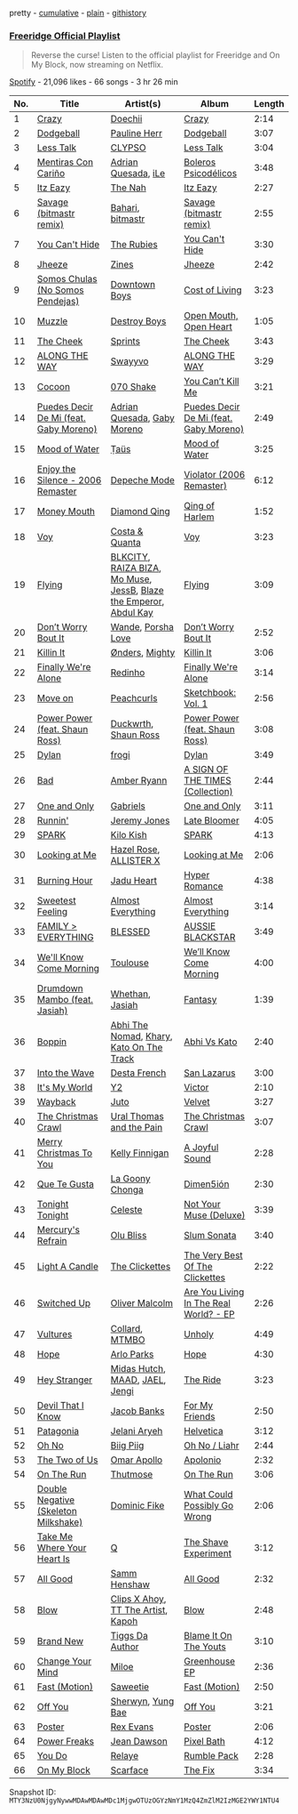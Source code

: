 pretty - [cumulative](/playlists/cumulative/37i9dQZF1DX1R30zLwU9ZL.md) - [plain](/playlists/plain/37i9dQZF1DX1R30zLwU9ZL) - [githistory](https://github.githistory.xyz/mackorone/spotify-playlist-archive/blob/main/playlists/plain/37i9dQZF1DX1R30zLwU9ZL)

### [Freeridge Official Playlist](https://open.spotify.com/playlist/37i9dQZF1DX1R30zLwU9ZL)

> Reverse the curse! Listen to the official playlist for Freeridge and On My Block, now streaming on Netflix.

[Spotify](https://open.spotify.com/user/spotify) - 21,096 likes - 66 songs - 3 hr 26 min

| No. | Title | Artist(s) | Album | Length |
|---|---|---|---|---|
| 1 | [Crazy](https://open.spotify.com/track/2b1MCbfwRZ1teOX1vSm4Xt) | [Doechii](https://open.spotify.com/artist/4E2rKHVDssGJm2SCDOMMJB) | [Crazy](https://open.spotify.com/album/2a8cs4ziDk29KUAdUhHwQB) | 2:14 |
| 2 | [Dodgeball](https://open.spotify.com/track/0zhh7NAHesDIGWK5b5DbUm) | [Pauline Herr](https://open.spotify.com/artist/66VgJGpaRMwrNaS2MPqIDf) | [Dodgeball](https://open.spotify.com/album/6uwuw4B8fviW9Wu0awFi1N) | 3:07 |
| 3 | [Less Talk](https://open.spotify.com/track/56chRpAQ1KLIoe6lmlJvIQ) | [CLYPSO](https://open.spotify.com/artist/0PLRwyoWBDRiK3QnflnDbd) | [Less Talk](https://open.spotify.com/album/1roICDuxcwa0TEtnPyi4OF) | 3:04 |
| 4 | [Mentiras Con Cariño](https://open.spotify.com/track/7H7c9Ih5yj4158AM8BF49z) | [Adrian Quesada](https://open.spotify.com/artist/07YivsJVCrmhhjzBcBtMGv), [iLe](https://open.spotify.com/artist/1CztIa6fCQ0WmVPidXuwSs) | [Boleros Psicodélicos](https://open.spotify.com/album/2IjLewGcgMJMEAO5gHWwlG) | 3:48 |
| 5 | [Itz Eazy](https://open.spotify.com/track/0hoPzRRdFRvrQwRttp6s2c) | [The Nah](https://open.spotify.com/artist/63fuNEcSBix7lr7qVZGRP5) | [Itz Eazy](https://open.spotify.com/album/59ifg1Mbgm5ssJe168XR6h) | 2:27 |
| 6 | [Savage \(bitmastr remix\)](https://open.spotify.com/track/2aUsjBN2uYzNTV254mzbBG) | [Bahari](https://open.spotify.com/artist/0fs8oBR1rx7JIXZi75h7Uu), [bitmastr](https://open.spotify.com/artist/7DQ0BvZqagLaurOTVsbhcD) | [Savage \(bitmastr remix\)](https://open.spotify.com/album/6TsESfGJI1a7BXW3aD1Dgp) | 2:55 |
| 7 | [You Can't Hide](https://open.spotify.com/track/5flhLIUuK5qMVaSPdKUYfd) | [The Rubies](https://open.spotify.com/artist/0THn9cafbBW4PpImYZ4NDV) | [You Can't Hide](https://open.spotify.com/album/2NDuWkomGvADA8OAPx9j2q) | 3:30 |
| 8 | [Jheeze](https://open.spotify.com/track/1gcbrVKjdNkp0iDNdmKKAH) | [Zines](https://open.spotify.com/artist/3dKDLrcOBAqhFM0Btokf3c) | [Jheeze](https://open.spotify.com/album/5fzeK1GldcR3Y1pGL8CBAr) | 2:42 |
| 9 | [Somos Chulas \(No Somos Pendejas\)](https://open.spotify.com/track/1kPzZGjU0mcL6Hh2DLI0of) | [Downtown Boys](https://open.spotify.com/artist/7l8uFATeRemkWEA8Gn15YC) | [Cost of Living](https://open.spotify.com/album/2L3KXGq3u2VpVTFMwPyPrb) | 3:23 |
| 10 | [Muzzle](https://open.spotify.com/track/5SQX4pwdAOTsoAmLO6RqZY) | [Destroy Boys](https://open.spotify.com/artist/7KeN0XX71T4fGysIYLB5J5) | [Open Mouth, Open Heart](https://open.spotify.com/album/5jowai2DVaDn3cgxigARdy) | 1:05 |
| 11 | [The Cheek](https://open.spotify.com/track/7lvC3m1uYeK3DZj0yRAg1X) | [Sprints](https://open.spotify.com/artist/27nD8P491xX8UzG3j01eIY) | [The Cheek](https://open.spotify.com/album/6MufAu0w7hndXQjLwbDuCW) | 3:43 |
| 12 | [ALONG THE WAY](https://open.spotify.com/track/1Vs6ls1E9OFuSt6yXsBjNY) | [Swayyvo](https://open.spotify.com/artist/2vd6N0yWTqEdvio3oCSfAt) | [ALONG THE WAY](https://open.spotify.com/album/5mjlZlgpbSxtRcVXH4tx7H) | 3:29 |
| 13 | [Cocoon](https://open.spotify.com/track/069mlD5el7f9hcN4Wh4YXb) | [070 Shake](https://open.spotify.com/artist/12Zk1DFhCbHY6v3xep2ZjI) | [You Can’t Kill Me](https://open.spotify.com/album/6KQa2rAuOS2rX18xyA9eru) | 3:21 |
| 14 | [Puedes Decir De Mi \(feat\. Gaby Moreno\)](https://open.spotify.com/track/5kmrgsolftnZzuLHnUsC3M) | [Adrian Quesada](https://open.spotify.com/artist/07YivsJVCrmhhjzBcBtMGv), [Gaby Moreno](https://open.spotify.com/artist/0K9pSmFx0kWESA9jqx8aCW) | [Puedes Decir De Mi \(feat\. Gaby Moreno\)](https://open.spotify.com/album/7zWsjjc1JsY5SGYBC8nXzT) | 2:49 |
| 15 | [Mood of Water](https://open.spotify.com/track/5l1wRVchvaJcp77JX2U0tn) | [Ṭaüs](https://open.spotify.com/artist/5pCOMrIUlMYu1VdIz9Pirl) | [Mood of Water](https://open.spotify.com/album/5FcpuE2CeCUTtaIbnxKmvf) | 3:25 |
| 16 | [Enjoy the Silence \- 2006 Remaster](https://open.spotify.com/track/1EjQRTG53jsinzk2xlVVJP) | [Depeche Mode](https://open.spotify.com/artist/762310PdDnwsDxAQxzQkfX) | [Violator \(2006 Remaster\)](https://open.spotify.com/album/5g3Yi15plTSMaq6tYiuw8p) | 6:12 |
| 17 | [Money Mouth](https://open.spotify.com/track/6L3kDfKAiQ2OVSo9qJCNou) | [Diamond Qing](https://open.spotify.com/artist/1pfbSeP4gfHhdWg5YZJcaz) | [Qing of Harlem](https://open.spotify.com/album/2109REvE184AYZZJPmLskm) | 1:52 |
| 18 | [Voy](https://open.spotify.com/track/1PBqWTK17dYqKs3H2SCdOy) | [Costa & Quanta](https://open.spotify.com/artist/1qLIiLUgmsyydZeru7Y1iG) | [Voy](https://open.spotify.com/album/5qqi3CRDLGTdx7mkx6oYIv) | 3:23 |
| 19 | [Flying](https://open.spotify.com/track/6CI9XrryKhtQYEs6Us2wNb) | [BLKCITY](https://open.spotify.com/artist/350G2qZCbRKE7u0jks2v5g), [RAIZA BIZA](https://open.spotify.com/artist/5woPu1EbjrUxdisOcQL7uo), [Mo Muse](https://open.spotify.com/artist/4OptyR6wBQOytbSfrwWErR), [JessB](https://open.spotify.com/artist/3dnNuI5EU8TEdiAT73kj27), [Blaze the Emperor](https://open.spotify.com/artist/4OegmdBBMaIpw0hJu3cJso), [Abdul Kay](https://open.spotify.com/artist/4ZkuTIUWmJm8CS8GoFc6Gg) | [Flying](https://open.spotify.com/album/1et5UCYCpPxAfARBSwHgUc) | 3:09 |
| 20 | [Don’t Worry Bout It](https://open.spotify.com/track/2tkA0frBybxjFnWRkNcx1H) | [Wande](https://open.spotify.com/artist/0GdzQJqgRL5SHp7kXOKba0), [Porsha Love](https://open.spotify.com/artist/09TMRjnEN1r9vDFa4XmbbG) | [Don’t Worry Bout It](https://open.spotify.com/album/4LAf74AX25RuIrLIJyWrGM) | 2:52 |
| 21 | [Killin It](https://open.spotify.com/track/1Ee0c6iEpkC3gNtW5jtiZO) | [Ønders](https://open.spotify.com/artist/35mhC6Qg4amFBLtkBGFZ6U), [Mighty](https://open.spotify.com/artist/7nBlM2HOOf2IfRSNYn06MN) | [Killin It](https://open.spotify.com/album/5fVIYb9IOgPVeRp9PLvoNH) | 3:06 |
| 22 | [Finally We're Alone](https://open.spotify.com/track/3FDkWoE4P93P3Fz67WycUP) | [Redinho](https://open.spotify.com/artist/72WcKL1SYgNzcNojYLFQsB) | [Finally We're Alone](https://open.spotify.com/album/0kS3ANB5tY9d6mgpNA4ldB) | 3:14 |
| 23 | [Move on](https://open.spotify.com/track/7c5w2GKpBxhsQ0owMg3uDt) | [Peachcurls](https://open.spotify.com/artist/3iaST3vC9790E2exXCvasS) | [Sketchbook: Vol\. 1](https://open.spotify.com/album/6oW1XLE0Aj00qbarEYZphv) | 2:56 |
| 24 | [Power Power \(feat\. Shaun Ross\)](https://open.spotify.com/track/5XzBAMcPTnB3p1xzYyVhxc) | [Duckwrth](https://open.spotify.com/artist/6I3MElirhT5t6Kf7p0hGk9), [Shaun Ross](https://open.spotify.com/artist/6GaWtlUT3oavD9SEzhZrA1) | [Power Power \(feat\. Shaun Ross\)](https://open.spotify.com/album/1ftvN3M5OehacrwQ0XJ5cP) | 3:08 |
| 25 | [Dylan](https://open.spotify.com/track/7y1zhOFReBxfaKuwufyfc0) | [frogi](https://open.spotify.com/artist/0frlcBV9pFq0Ip624rdUen) | [Dylan](https://open.spotify.com/album/2abVbIIXfKpEXraN5Obthv) | 3:49 |
| 26 | [Bad](https://open.spotify.com/track/3og1zOOPN0zMsJtQgcgmit) | [Amber Ryann](https://open.spotify.com/artist/4mbv0HeV0rHkSW9CqqANPT) | [A SIGN OF THE TIMES \(Collection\)](https://open.spotify.com/album/2C4dfY6sAJXuA0euglHYTg) | 2:44 |
| 27 | [One and Only](https://open.spotify.com/track/3nQcCZarfJoDbebUXa9hxa) | [Gabriels](https://open.spotify.com/artist/5tHs3fthucNRGAFpdE9rmz) | [One and Only](https://open.spotify.com/album/7CXmRX6T71T7xgTqZtHNsM) | 3:11 |
| 28 | [Runnin'](https://open.spotify.com/track/4SCUOXpQtRkgmEI2TI0OD4) | [Jeremy Jones](https://open.spotify.com/artist/3c1evcKK85xRDBYwkKoFP6) | [Late Bloomer](https://open.spotify.com/album/0vyiH08Ik9hIp3mBZLbGPW) | 4:05 |
| 29 | [SPARK](https://open.spotify.com/track/2KaEuSRVOTIGmIuZOZRi7N) | [Kilo Kish](https://open.spotify.com/artist/7lsnwlX6puQ7lcpSEpJbZE) | [SPARK](https://open.spotify.com/album/7HuHiCgIWbq4iQaAP76vOS) | 4:13 |
| 30 | [Looking at Me](https://open.spotify.com/track/1bg3zSbAIyXQyhPLZvUY9u) | [Hazel Rose](https://open.spotify.com/artist/2IvYOatDBg26XlW4476wPU), [ALLISTER X](https://open.spotify.com/artist/7MtnXOqqKmjUo4a6H5VY3g) | [Looking at Me](https://open.spotify.com/album/26aPdNPYKBygNEHDCszSW5) | 2:06 |
| 31 | [Burning Hour](https://open.spotify.com/track/2dje3ZBu1j1r0QfR7mtS0l) | [Jadu Heart](https://open.spotify.com/artist/7vjRpVXoecwKTEsrb9iscj) | [Hyper Romance](https://open.spotify.com/album/08oR5PmpCJQ9FfWjsQtpXc) | 4:38 |
| 32 | [Sweetest Feeling](https://open.spotify.com/track/2dbGXeFHidQziBx9igsXNd) | [Almost Everything](https://open.spotify.com/artist/6c3Kkki7z31zj6TjebwpsU) | [Almost Everything](https://open.spotify.com/album/3Z3IAS33tg4qdRUVtpg19g) | 3:14 |
| 33 | [FAMILY > EVERYTHING](https://open.spotify.com/track/1KDoVMfY8xPWdInEQyxuoS) | [BLESSED](https://open.spotify.com/artist/1Kvyn7F1okGNpIYBPt9mZq) | [AUSSIE BLACKSTAR](https://open.spotify.com/album/7xbfaEWe6vd8HO5pKdBUtF) | 3:49 |
| 34 | [We'll Know Come Morning](https://open.spotify.com/track/3aNdYYgyatnA0l5vAwFvP9) | [Toulouse](https://open.spotify.com/artist/4Vy0AbsAmU5l3ZWOxhilzr) | [We’ll Know Come Morning](https://open.spotify.com/album/6CBrqov37of1mqY4tkLjVl) | 4:00 |
| 35 | [Drumdown Mambo \(feat\. Jasiah\)](https://open.spotify.com/track/0ww5NVJt3quNKHp8Fn5wQK) | [Whethan](https://open.spotify.com/artist/0vqJkZ0RpLZixt3lTmD8vP), [Jasiah](https://open.spotify.com/artist/7502fDxg339jvGV08Jd4R0) | [Fantasy](https://open.spotify.com/album/1KrTC1K1M7kMAMDWlH1coX) | 1:39 |
| 36 | [Boppin](https://open.spotify.com/track/1ZDP9FNfY3we4AzOxMj3vZ) | [Abhi The Nomad](https://open.spotify.com/artist/1gUi2utSbJLNPddYENJAp4), [Khary](https://open.spotify.com/artist/4489Zgs4RNq2ZtSh3UnOxZ), [Kato On The Track](https://open.spotify.com/artist/2P6teom3YQ7h8DFxR1JlQB) | [Abhi Vs Kato](https://open.spotify.com/album/7x2mennGJ74CsnR6YMyZqy) | 2:40 |
| 37 | [Into the Wave](https://open.spotify.com/track/1GMJxMsvRTRTENbb8Q2nF8) | [Desta French](https://open.spotify.com/artist/0Wqws1yyGkVRdAd7ncSW3W) | [San Lazarus](https://open.spotify.com/album/3OfcDtpu9DMW29t930KvSG) | 3:00 |
| 38 | [It's My World](https://open.spotify.com/track/1IlAWu3mDOFcfQuvwmzEw1) | [Y2](https://open.spotify.com/artist/6USsKcAGvRZJwoKdvMznWr) | [Victor](https://open.spotify.com/album/6hvca4gghoSjsUNbXUIexE) | 2:10 |
| 39 | [Wayback](https://open.spotify.com/track/3pdZahYd2Rk263FM1gBCpw) | [Juto](https://open.spotify.com/artist/2txTOM1PXeT6aMDnEtSbn1) | [Velvet](https://open.spotify.com/album/5nCuD2KTdTriY9clGUpI2i) | 3:27 |
| 40 | [The Christmas Crawl](https://open.spotify.com/track/1o6cnS16Ps8Rp7U8kgdlrc) | [Ural Thomas and the Pain](https://open.spotify.com/artist/3CVDnjIPKEN8xYJ2kIpq4t) | [The Christmas Crawl](https://open.spotify.com/album/6Au7Y3Mb66v9a1K2vFkvFq) | 3:07 |
| 41 | [Merry Christmas To You](https://open.spotify.com/track/5ZZAM89fD92HblmfhEGFz7) | [Kelly Finnigan](https://open.spotify.com/artist/0gdEDrF1Fve7FIBYcmX7W4) | [A Joyful Sound](https://open.spotify.com/album/67B3XA5n35k731nWWuC7dx) | 2:28 |
| 42 | [Que Te Gusta](https://open.spotify.com/track/1orObF60oJZnbfWwo9zcRL) | [La Goony Chonga](https://open.spotify.com/artist/4ZNk4pFFvI85sdgjkFPBjI) | [Dimen5ión](https://open.spotify.com/album/0KhUcxGeOjOsGCodu9IaHj) | 2:30 |
| 43 | [Tonight Tonight](https://open.spotify.com/track/1lk1AQ4NL2F5INzLcCWa1u) | [Celeste](https://open.spotify.com/artist/49HlOY4gkHqsYG9GCuhkcc) | [Not Your Muse \(Deluxe\)](https://open.spotify.com/album/3bqEvlGHE4amqPGZtdMnep) | 3:39 |
| 44 | [Mercury's Refrain](https://open.spotify.com/track/6fQSO4p50GTgrF8jZkBvrI) | [Olu Bliss](https://open.spotify.com/artist/678OPmqIs9qhpULpdD8T2h) | [Slum Sonata](https://open.spotify.com/album/1L8bIn6IYkVPCtXYv2AMIS) | 3:40 |
| 45 | [Light A Candle](https://open.spotify.com/track/6pArCsSmMYYyRH7CVuiAeP) | [The Clickettes](https://open.spotify.com/artist/0BsOIIanuv0SSyWJ3Le6zg) | [The Very Best Of The Clickettes](https://open.spotify.com/album/0sq0P0opmRaRQ3vs4p4ZSV) | 2:22 |
| 46 | [Switched Up](https://open.spotify.com/track/6i3eLzjEcN3Xbc23vFxGRp) | [Oliver Malcolm](https://open.spotify.com/artist/5ut4VhaCRPsEjAZ93jpPfK) | [Are You Living In The Real World? \- EP](https://open.spotify.com/album/6Uutk4ONNcluULLclNZEgB) | 2:26 |
| 47 | [Vultures](https://open.spotify.com/track/2n50VcuqHQ65R2QxiSUHKG) | [Collard](https://open.spotify.com/artist/3UHGHiVMz1L0XqFi3oXHvH), [MTMBO](https://open.spotify.com/artist/4WUbuCQNGpbDrUPzKo4cCV) | [Unholy](https://open.spotify.com/album/12X0uIEsZS7G2TlokvPsj3) | 4:49 |
| 48 | [Hope](https://open.spotify.com/track/6m5g6mY0EqyPW6Snc6n749) | [Arlo Parks](https://open.spotify.com/artist/4kIwETcbpuFgRukE8o7Opx) | [Hope](https://open.spotify.com/album/2cqVLSrisNHPR6Q1Q4HsBp) | 4:30 |
| 49 | [Hey Stranger](https://open.spotify.com/track/0eeAX51QrPPoA3DjCIgYZ0) | [Midas Hutch](https://open.spotify.com/artist/3sN7A6NULbpDrV5bAD9B6g), [MAAD](https://open.spotify.com/artist/01XujQ0Nax028Ufr2jl7vd), [JAEL](https://open.spotify.com/artist/5p77ntJBUVTiJ00bmwhQaO), [Jengi](https://open.spotify.com/artist/4lgrPvofm0IT605L9OrOTN) | [The Ride](https://open.spotify.com/album/0EaXFlLzwqBwzseDuAUobQ) | 3:23 |
| 50 | [Devil That I Know](https://open.spotify.com/track/0HmdysB9yEb1EVWe7aNIGT) | [Jacob Banks](https://open.spotify.com/artist/0AepkoQhYvkjEzzwIcGxdV) | [For My Friends](https://open.spotify.com/album/4B3jvFJWTYsVcLGoepXhX0) | 2:50 |
| 51 | [Patagonia](https://open.spotify.com/track/7DadX5HSUmxfYdwRNqXTks) | [Jelani Aryeh](https://open.spotify.com/artist/7A47sEe0ih6WpKmNCRMu86) | [Helvetica](https://open.spotify.com/album/2OKarMGot4dNyQ5rTtDr7l) | 3:12 |
| 52 | [Oh No](https://open.spotify.com/track/5OplD6jkrUT7XJFFIM6mph) | [Biig Piig](https://open.spotify.com/artist/4GoD5FJCgC0lbzde7ly44M) | [Oh No / Liahr](https://open.spotify.com/album/1w2W9vCxa8rEZQc13qjE3f) | 2:44 |
| 53 | [The Two of Us](https://open.spotify.com/track/24i3ftE5sMEGsGtclPQPSc) | [Omar Apollo](https://open.spotify.com/artist/5FxD8fkQZ6KcsSYupDVoSO) | [Apolonio](https://open.spotify.com/album/7HlxxaJOHK0ArY4Ae4Qfc7) | 2:32 |
| 54 | [On The Run](https://open.spotify.com/track/5ULqulOWifx9lbLkS3JHsd) | [Thutmose](https://open.spotify.com/artist/1igl9M102nuD96lo3ZoW5d) | [On The Run](https://open.spotify.com/album/08Fps82LCYaGasWURA0fIW) | 3:06 |
| 55 | [Double Negative \(Skeleton Milkshake\)](https://open.spotify.com/track/7ACT6YaXbYvl7hRWEOOEHQ) | [Dominic Fike](https://open.spotify.com/artist/6USv9qhCn6zfxlBQIYJ9qs) | [What Could Possibly Go Wrong](https://open.spotify.com/album/1BubKJqf6Uc4fNae5kLJJ7) | 2:06 |
| 56 | [Take Me Where Your Heart Is](https://open.spotify.com/track/4EcoXZhvbU3qS7ORWUEcVI) | [Q](https://open.spotify.com/artist/22vqVhfPJab5kkU9txDGX3) | [The Shave Experiment](https://open.spotify.com/album/0oHFSP4uqDes9sOZQu43Jz) | 3:12 |
| 57 | [All Good](https://open.spotify.com/track/5rTLetGFtJPn2PxK5z19xs) | [Samm Henshaw](https://open.spotify.com/artist/1Q2mS59tFYLm2KGFoCgWN4) | [All Good](https://open.spotify.com/album/3LXpQ1wgl7EMYs8iJi9Kq5) | 2:32 |
| 58 | [Blow](https://open.spotify.com/track/1bhZHfBsOmNplhDuP9KBVX) | [Clips X Ahoy](https://open.spotify.com/artist/2yz7NBc6Rygnm6X765eXEQ), [TT The Artist](https://open.spotify.com/artist/1T6Em6UJ7pSdgXw5V72YHr), [Kapoh](https://open.spotify.com/artist/6zmjY4utOtTz5N4Q1PdTVC) | [Blow](https://open.spotify.com/album/3hocdluYW45ShmjyFqZCTr) | 2:48 |
| 59 | [Brand New](https://open.spotify.com/track/1RjkJczgPlNfhr71C6pDUG) | [Tiggs Da Author](https://open.spotify.com/artist/0S2dfczvN0sOxEw559snHT) | [Blame It On The Youts](https://open.spotify.com/album/5SV7FBn5PvryAIPZ4iPblN) | 3:10 |
| 60 | [Change Your Mind](https://open.spotify.com/track/2j7dJ3fOJhHRjC0fxY1M6j) | [Miloe](https://open.spotify.com/artist/3HdQTgQSncptIPjDgskWbu) | [Greenhouse EP](https://open.spotify.com/album/4KXwXIiVZwS2YjdfoQjVG6) | 2:36 |
| 61 | [Fast \(Motion\)](https://open.spotify.com/track/7zEz7q43xjzbRSUar4yH3m) | [Saweetie](https://open.spotify.com/artist/6cK3NBO6uP7hh0oyuVELFl) | [Fast \(Motion\)](https://open.spotify.com/album/5vIJnjshQfOPk710tNy9HB) | 2:50 |
| 62 | [Off You](https://open.spotify.com/track/3b2pfV1sGo8ni5lhF6IQRM) | [Sherwyn](https://open.spotify.com/artist/4cxJUMXdHetYoijH951DRV), [Yung Bae](https://open.spotify.com/artist/30FDJPN3RtwJZ20g5YGCRX) | [Off You](https://open.spotify.com/album/2ZyTafX0z6gvqgf3nuVgJo) | 3:21 |
| 63 | [Poster](https://open.spotify.com/track/1N8sDFkpas0YDywhU0K2kk) | [Rex Evans](https://open.spotify.com/artist/115Ctw4tsvnirZ05hsUvGF) | [Poster](https://open.spotify.com/album/7lokweUsf621cgidIO8p5L) | 2:06 |
| 64 | [Power Freaks](https://open.spotify.com/track/06dWM8AMMjKE9Obf2L1ojy) | [Jean Dawson](https://open.spotify.com/artist/7vNNmjV14SKQzlQAEg0BXP) | [Pixel Bath](https://open.spotify.com/album/121Hqnfr9tMBdL0LJuIstL) | 4:12 |
| 65 | [You Do](https://open.spotify.com/track/5A6wPSr9yWhVs53a8Id6vL) | [Relaye](https://open.spotify.com/artist/66tdy2Pn0JQDzaJFp74vya) | [Rumble Pack](https://open.spotify.com/album/13TYR6W2v5bAxqY094wL07) | 2:28 |
| 66 | [On My Block](https://open.spotify.com/track/5qPkEnq2wSbnLJTK31mZy4) | [Scarface](https://open.spotify.com/artist/19KwjzvIL92r29IINtlPNP) | [The Fix](https://open.spotify.com/album/0Kahsu5SG9FX1mBhLuiA8L) | 3:34 |

Snapshot ID: `MTY3NzU0NjgyNywwMDAwMDAwMDc1MjgwOTUzOGYzNmY1MzQ4ZmZlM2IzMGE2YWY1NTU4`
